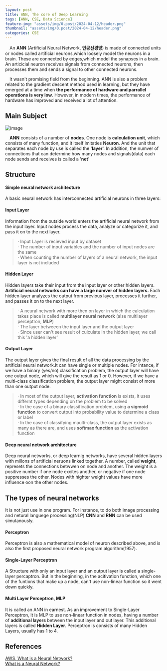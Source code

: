 ```yaml
---
layout: post
title: ANN, The core of Deep Learning
tags: [ANN, CSE, Data Science]
feature-img: "assets/img/0.post/2024-04-12/header.png"
thumbnail: "assets/img/0.post/2024-04-12/header.png"
categories: CSE
---
```


&emsp;An **ANN** (Artificial Neural Network, **인공신경망**) is made of connected units or nodes called artificial neurons,which loosely model the neurons in a brain. These are connected by edges,which model the synapses in a brain. An articicial neuron receives signals from connected neurons, then processes them and sends a signal to other connected neurons.

&emsp;It wasn't promising field from the beginning. ANN is also a problem related to the gradient descent method used in learning, but they have emerged at a time when **the performance of hardware and parrallel operations is very low**. However, in modern times, the performance of hardware has improved and received a lot of attention.

## Main Subject

![image](https://github.com/KoderWiki/koderwiki.github.io/assets/153072257/136be932-a3c7-4bb6-8e2a-b32a14db6b23)

&emsp;**ANN** consists of a number of **nodes**. One node is **calculation unit**, which consists of many function, and it itself imitaties **Neuron**. And the unit that separates each node by use is called the '**layer**'. In addition, the numver of connections that can determine how many nodes and signals(data) each node sends and receives is called a '**net**'

## Structure

#### Simple neural network architecture

A basic neural network has interconnected artificial neurons in three layers:

#### Input Layer

Information from the outside world enters the artificial neural network from the input layer. Input nodes process the data, analyze or categorize it, and pass it on to the next layer.

> ⋅ Input Layer is recieved input by dataset <br>
> ⋅ The number of input variables and the number of input nodes are the same <br>
> ⋅ When counting the number of layers of a neural network, the input layer is not included <br>

#### Hidden Layer

Hidden layers take their input from the input layer or other hidden layers. **Artificial neural networks can have a large numver of hidden layers.** Each hidden layer analyzes the output from previous layer, processes it further, and passes it on to the next layer.

> ⋅ A neural network with more then on layer in which the calculation takes place is called **multilayer neural network** (alse multilayer perceptron, **MLP**) <br>
> ⋅ The layer betweeen the input layer and the output layer <br>
> ⋅ Since user can't see result of culculate in the hidden layer, we call this 'a hidden layer' <br>

#### Output Layer

The output layer gives the final result of all the data processing by the artificial neural network.It can have single or multiple nodes. For intance, if we have a binary (yes/no) classification problem, the output layer will have one output node, which will give the result as 1 or 0. However, if we have a multi-class classification problem, the output layer might consist of more than one output node.

> ⋅ In most of the output layer, **activation function** is exists, it uses differnt types depending on the problem to be solved <br>
> ⋅ In the case of a binary classification problem, using **a sigmoid function** to convert output into probability value to determine a class or label <br>
> ⋅ In the case of classifying maulti-class, the output layer exists as many as there are, and uses **softmax function** as the activation function

#### Deep neural network architecture

Deep neural networks, or deep learnig networks, have several hidden layers with millons of artificial neruons linked together. A number, called **weight**, represets the connections betwwen on node and another. The weight is a positive number if one node excites another, or negative if one node suppresses the other. Nodes with highter weight values have more influence oon the other nodes.

## The types of neural networks

It is not just use in one program. For instance, to do both image processing and netural languege processing(NLP) **CNN** and **RNN** can be used simutanously.

#### Perceptron

Perceptron is also a mathematical model of neuron described above, and is also the first proposed neural network program algorithm(1957).

#### Single-Layer Perceptron

A Structure with only an input layer and an output layer is called a single-layer percaptron. But in the beginning, in the acitivation function, which one of the funtions that make up a node, can't use non-linear function so it went down quickly.

#### Multi Layer Perceptron, MLP

It is called an ANN in earnest. As an improvement to Single-Layer Perceptron, It is MLP to use non-linear function in nodes, having a number of **additional layers** between the input layer and out layer. This additional layers is called **Hidden Layer**. Perceptron is consists of many Hidden Layers, usually has 1 to 4.



## References

[AWS, What is a Neural Network?](https://aws.amazon.com/what-is/neural-network/?nc1=h_ls) <br>
[What is a Neural Network?](https://www.ibm.com/kr-ko/topics/neural-networks) <br>

















